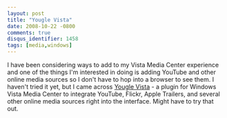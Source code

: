 ```yaml
---
layout: post
title: "Yougle Vista"
date: 2008-10-22 -0800
comments: true
disqus_identifier: 1458
tags: [media,windows]
---
```

I have been considering ways to add to my Vista Media Center experience
and one of the things I'm interested in doing is adding YouTube and
other online media sources so I don't have to hop into a browser to see
them. I haven't tried it yet, but I came across [Yougle
Vista](http://push-a-button.com/products/youglevista/) - a plugin for
Windows Vista Media Center to integrate YouTube, Flickr, Apple Trailers,
and several other online media sources right into the interface. Might
have to try that out.
